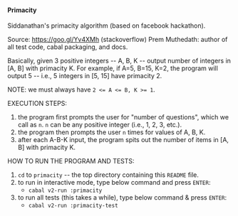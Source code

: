 #### Primacity
Siddanathan's primacity algorithm (based on facebook hackathon).

Source: https://goo.gl/Yv4XMh (stackoverflow)
Prem Muthedath: author of all test code, cabal packaging, and docs.

Basically, given 3 positive integers -- A, B, K -- output number of integers in 
[A, B] with primacity K.  For example, if A=5, B=15, K=2, the program will 
output 5 -- i.e., 5 integers in [5, 15] have primacity 2.

NOTE: we must always have `2 <= A <= B, K >= 1`.

EXECUTION STEPS:
  1. the program first prompts the user for "number of questions", which we call 
     as `n`.  `n` can be any positive integer (i.e., 1, 2, 3, etc.).
  2. the program then prompts the user `n` times for values of A, B, K.
  3. after each A-B-K input, the program spits out the number of items in [A, B] 
     with primacity K.

HOW TO RUN THE PROGRAM AND TESTS:
  1. `cd` to `primacity` -- the top directory containing this `README` file.
  2. to run in interactive mode, type below command and press `ENTER`:
        - `cabal v2-run :primacity`
  3. to run all tests (this takes a while), type below command & press `ENTER`:
        - `cabal v2-run :primacity-test`



